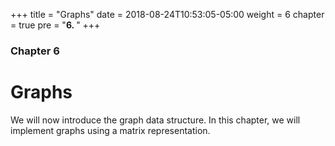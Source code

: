 +++
title = "Graphs"
date = 2018-08-24T10:53:05-05:00
weight = 6
chapter = true
pre = "<b>6. </b>"
+++

### Chapter 6

# Graphs

We will now introduce the graph data structure. In this chapter, we will implement graphs using a matrix representation.
